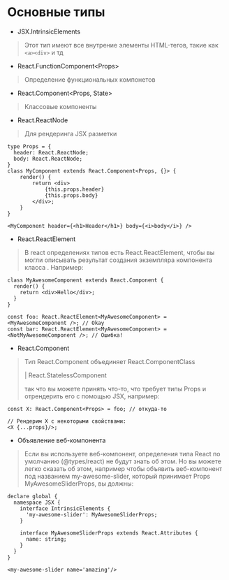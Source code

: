 # Основные типы

+ JSX.IntrinsicElements
>Этот тип имеют все внутрение элементы HTML-тегов, такие как `<a><div>` и тд

+ React.FunctionComponent\<Props>
> Определение функциональных компонетов

+ React.Component\<Props, State>
> Классовые компоненты

+ React.ReactNode
> Для рендеринга JSX разметки
```
type Props = {
  header: React.ReactNode;
  body: React.ReactNode;
}
class MyComponent extends React.Component<Props, {}> {
    render() {
        return <div>
            {this.props.header}
            {this.props.body}
        </div>;
    }
}

<MyComponent header={<h1>Header</h1>} body={<i>body</i>} />
```
+ React.ReactElement<T>
>В react определениях типов есть React.ReactElement<T>, чтобы вы могли описывать результат создания экземпляра компонента класса <T/>. Например:
```
class MyAwesomeComponent extends React.Component {
  render() {
    return <div>Hello</div>;
  }
}

const foo: React.ReactElement<MyAwesomeComponent> = <MyAwesomeComponent />; // Okay
const bar: React.ReactElement<MyAwesomeComponent> = <NotMyAwesomeComponent />; // Ошибка!
```
+ React.Component<Props>

>Тип React.Component<Props> объединяет React.ComponentClass<P> | React.StatelessComponent<P> так что вы можете принять что-то, что требует типы Props и отрендерить его с помощью JSX, например:
```
const X: React.Component<Props> = foo; // откуда-то

// Рендерим X с некоторыми свойствами:
<X {...props}/>;
```

+ Объявление веб-компонента

>Если вы используете веб-компонент, определения типа React по умолчанию (@types/react) не будут знать об этом. Но вы можете легко сказать об этом, например чтобы объявить веб-компонент под названием my-awesome-slider, который принимает Props MyAwesomeSliderProps, вы должны:

```
declare global {
  namespace JSX {
    interface IntrinsicElements {
      'my-awesome-slider': MyAwesomeSliderProps;
    }

    interface MyAwesomeSliderProps extends React.Attributes {
      name: string;
    }
  }
}

<my-awesome-slider name='amazing'/>
```